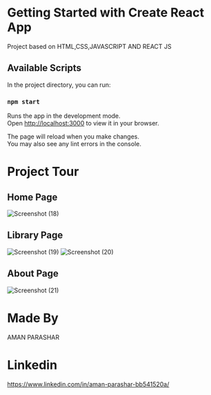 # Getting Started with Create React App

Project based on HTML,CSS,JAVASCRIPT AND REACT JS

## Available Scripts

In the project directory, you can run:

### `npm start`

Runs the app in the development mode.\
Open [http://localhost:3000](http://localhost:3000) to view it in your browser.

The page will reload when you make changes.\
You may also see any lint errors in the console.

# Project Tour


## Home Page
![Screenshot (18)](https://user-images.githubusercontent.com/107232134/191964760-eeac7622-c1e1-4685-b938-cf60863de0cf.png)

## Library Page

![Screenshot (19)](https://user-images.githubusercontent.com/107232134/191964788-a2d2a219-d99b-4608-9a5d-c122f40387c1.png)
![Screenshot (20)](https://user-images.githubusercontent.com/107232134/191964807-24e1abb9-b453-4f6d-a4f8-1fbe9c59db4a.png)

## About Page

![Screenshot (21)](https://user-images.githubusercontent.com/107232134/191964822-ae05e2bd-f53c-4ee9-b9a1-1d156232488c.png)

# Made By
AMAN PARASHAR

# Linkedin

https://www.linkedin.com/in/aman-parashar-bb541520a/
